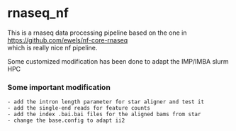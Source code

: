 # rnaseq_nf 

This is a rnaseq data processing pipeline based on the one in  
https://github.com/ewels/nf-core-rnaseq  
which is really nice nf pipeline.

Some customized modification has been done to adapt the IMP/IMBA slurm HPC  

### Some important modification 
    - add the intron length parameter for star aligner and test it 
    - add the single-end reads for feature counts
    - add the index .bai.bai files for the aligned bams from star
    - change the base.config to adapt ii2 

